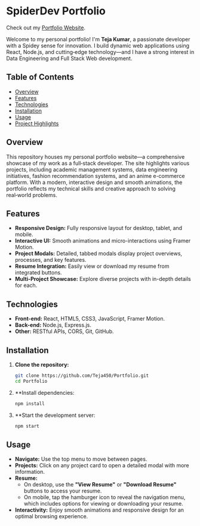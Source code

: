 # SpiderDev Portfolio  

Check out my [Portfolio Website](https://tejworksportfolio.netlify.app).


Welcome to my personal portfolio! I'm **Teja Kumar**, a passionate developer with a Spidey sense for innovation. I build dynamic web applications using React, Node.js, and cutting‑edge technology—and I have a strong interest in Data Engineering and Full Stack Web development.

## Table of Contents

- [Overview](#overview)
- [Features](#features)
- [Technologies](#technologies)
- [Installation](#installation)
- [Usage](#usage)
- [Project Highlights](#project-highlights)

## Overview

This repository houses my personal portfolio website—a comprehensive showcase of my work as a full‑stack developer. The site highlights various projects, including academic management systems, data engineering initiatives, fashion recommendation systems, and an anime e-commerce platform. With a modern, interactive design and smooth animations, the portfolio reflects my technical skills and creative approach to solving real‑world problems.

## Features

- **Responsive Design:** Fully responsive layout for desktop, tablet, and mobile.
- **Interactive UI:** Smooth animations and micro-interactions using Framer Motion.
- **Project Modals:** Detailed, tabbed modals display project overviews, processes, and key features.
- **Resume Integration:** Easily view or download my resume from integrated buttons.
- **Multi-Project Showcase:** Explore diverse projects with in-depth details for each.

## Technologies

- **Front-end:** React, HTML5, CSS3, JavaScript, Framer Motion.
- **Back-end:** Node.js, Express.js.
- **Other:** RESTful APIs, CORS, Git, GitHub.

## Installation

1. **Clone the repository:**

   ```bash
   git clone https://github.com/Teja450/Portfolio.git
   cd Portfolio
   
2. **Install dependencies:

     ```bash
     npm install
3. **Start the development server:
     ```bash
     npm start

## Usage

- **Navigate:** Use the top menu to move between pages.
- **Projects:** Click on any project card to open a detailed modal with more information.
- **Resume:** 
  - On desktop, use the **"View Resume"** or **"Download Resume"** buttons to access your resume.
  - On mobile, tap the hamburger icon to reveal the navigation menu, which includes options for viewing or downloading your resume.
- **Interactivity:** Enjoy smooth animations and responsive design for an optimal browsing experience.

